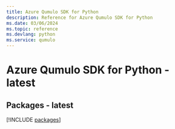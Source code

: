 ```yaml
---
title: Azure Qumulo SDK for Python
description: Reference for Azure Qumulo SDK for Python
ms.date: 03/06/2024
ms.topic: reference
ms.devlang: python
ms.service: qumulo
---
```

# Azure Qumulo SDK for Python - latest
## Packages - latest
[!INCLUDE [packages](qumulo-index.md)]